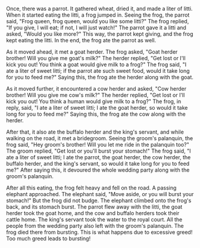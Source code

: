 Once, there was a parrot. It gathered wheat, dried it, and made a liter of litti. When it started eating the litti, a frog jumped in. Seeing the frog, the parrot said, "Frog queen, frog queen, would you like some litti?" The frog replied, "If you give, I will eat; if not, I will just watch!" The parrot gave it a litti and asked, "Would you like more?" This way, the parrot kept giving, and the frog kept eating the litti. In the end, the frog ate the parrot as well. 

As it moved ahead, it met a goat herder. The frog asked, "Goat herder brother! Will you give me goat's milk?" The herder replied, "Get lost or I'll kick you out! You think a goat would give milk to a frog?" The frog said, "I ate a liter of sweet litti; if the parrot ate such sweet food, would it take long for you to feed me?" Saying this, the frog ate the herder along with the goat. 

As it moved further, it encountered a cow herder and asked, "Cow herder brother! Will you give me cow's milk?" The herder replied, "Get lost or I'll kick you out! You think a human would give milk to a frog?" The frog, in reply, said, "I ate a liter of sweet litti; I ate the goat herder, so would it take long for you to feed me?" Saying this, the frog ate the cow along with the herder.

After that, it also ate the buffalo herder and the king's servant, and while walking on the road, it met a bridegroom. Seeing the groom's palanquin, the frog said, "Hey groom's brother! Will you let me ride in the palanquin too?" The groom replied, "Get lost or you'll burst your stomach!" The frog said, "I ate a liter of sweet litti; I ate the parrot, the goat herder, the cow herder, the buffalo herder, and the king's servant, so would it take long for you to feed me?" After saying this, it devoured the whole wedding party along with the groom's palanquin. 

After all this eating, the frog felt heavy and fell on the road. A passing elephant approached. The elephant said, "Move aside, or you will burst your stomach!" But the frog did not budge. The elephant climbed onto the frog's back, and its stomach burst. The parrot flew away with the litti, the goat herder took the goat home, and the cow and buffalo herders took their cattle home. The king's servant took the water to the royal court. All the people from the wedding party also left with the groom's palanquin. The frog died there from bursting. This is what happens due to excessive greed! Too much greed leads to bursting!